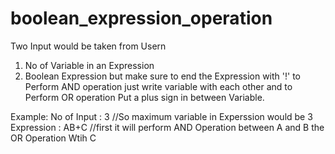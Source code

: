 # boolean_expression_operation

Two Input would be taken from Usern 
1. No of Variable in an Expression
2. Boolean Expression but make sure to end the Expression with '!' to Perform AND operation just write variable with each other 
and to Perform OR operation Put a plus sign in between Variable.

Example: 
No of Input : 3  //So maximum variable in Experssion would be 3
Expression : AB+C //first it will perform AND Operation between A and B the OR Operation Wtih C
